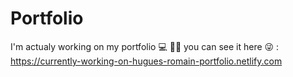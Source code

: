 # Portfolio
I'm actualy working on my portfolio 💻 👨‍💻
you can see it here 😜 : https://currently-working-on-hugues-romain-portfolio.netlify.com
